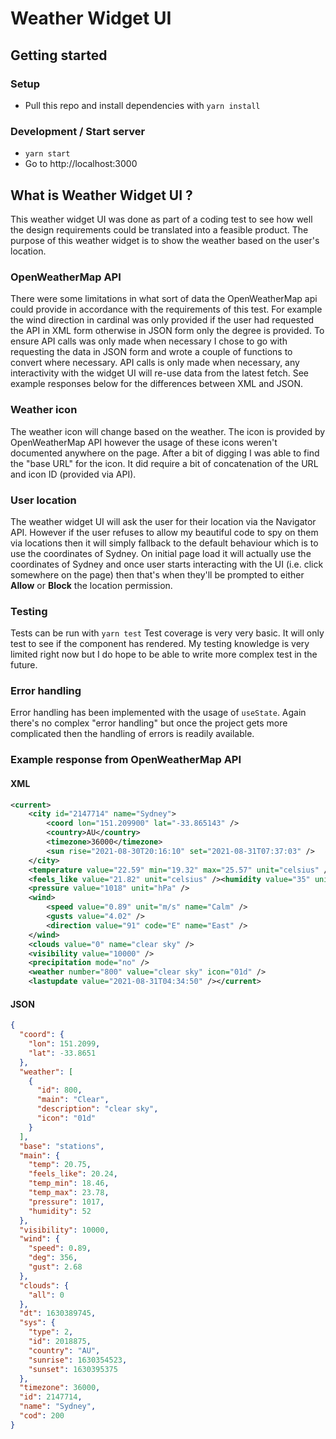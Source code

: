 # Weather Widget UI


## Getting started
### Setup
- Pull this repo and install dependencies with `yarn install`

### Development / Start server
- `yarn start`
- Go to http://localhost:3000 


## What is Weather Widget UI ?

This weather widget UI was done as part of a coding test to see how well the design requirements could be translated into a feasible product. The purpose of this weather widget is to show the weather based on the user's location.

### OpenWeatherMap API

There were some limitations in what sort of data the OpenWeatherMap api could provide in accordance with the requirements of this test. For example the wind direction in cardinal was only provided if the user had requested the API in XML form otherwise in JSON form only the degree is provided. To ensure API calls was only made when necessary I chose to go with requesting the data in JSON form and wrote a couple of functions to convert where necessary. 
API calls is only made when necessary, any interactivity with the widget UI will re-use data from the latest fetch.
See example responses below for the differences between XML and JSON. 

### Weather icon
The weather icon will change based on the weather. The icon is provided by OpenWeatherMap API however the usage of these icons weren't documented anywhere on the page. After a bit of digging I was able to find the "base URL" for the icon. It did require a bit of concatenation of the URL and icon ID (provided via API).

### User location
The weather widget UI will ask the user for their location via the Navigator API. However if the user refuses to allow my beautiful code to spy on them via locations then it will simply fallback to the default behaviour which is to use the coordinates of Sydney. 
On initial page load it will actually use the coordinates of Sydney and once user starts interacting with the UI (i.e. click somewhere on the page) then that's when they'll be prompted to either **Allow** or **Block** the location permission.

### Testing
Tests can be run with `yarn test`
Test coverage is very very basic. It will only test to see if the component has rendered. My testing knowledge is very limited right now but I do hope to be able to write more complex test in the future.

### Error handling
Error handling has been implemented with the usage of `useState`. Again there's no complex "error handling" but once the project gets more complicated then the handling of errors is readily available. 




### Example response from OpenWeatherMap API 
#### XML

```xml
<current>
	<city id="2147714" name="Sydney">
		<coord lon="151.209900" lat="-33.865143" />
		<country>AU</country>
		<timezone>36000</timezone>
		<sun rise="2021-08-30T20:16:10" set="2021-08-31T07:37:03" />
	</city>
	<temperature value="22.59" min="19.32" max="25.57" unit="celsius" />
	<feels_like value="21.82" unit="celsius" /><humidity value="35" unit="%" />
	<pressure value="1018" unit="hPa" />
	<wind>
		<speed value="0.89" unit="m/s" name="Calm" />
		<gusts value="4.02" />
		<direction value="91" code="E" name="East" />
	</wind>
	<clouds value="0" name="clear sky" />
	<visibility value="10000" />
	<precipitation mode="no" />
	<weather number="800" value="clear sky" icon="01d" />
	<lastupdate value="2021-08-31T04:34:50" /></current>
```
#### JSON
```json
{
  "coord": {
    "lon": 151.2099,
    "lat": -33.8651
  },
  "weather": [
    {
      "id": 800,
      "main": "Clear",
      "description": "clear sky",
      "icon": "01d"
    }
  ],
  "base": "stations",
  "main": {
    "temp": 20.75,
    "feels_like": 20.24,
    "temp_min": 18.46,
    "temp_max": 23.78,
    "pressure": 1017,
    "humidity": 52
  },
  "visibility": 10000,
  "wind": {
    "speed": 0.89,
    "deg": 356,
    "gust": 2.68
  },
  "clouds": {
    "all": 0
  },
  "dt": 1630389745,
  "sys": {
    "type": 2,
    "id": 2018875,
    "country": "AU",
    "sunrise": 1630354523,
    "sunset": 1630395375
  },
  "timezone": 36000,
  "id": 2147714,
  "name": "Sydney",
  "cod": 200
}
```
